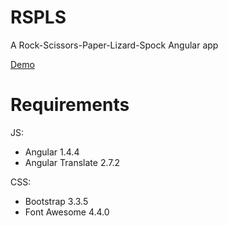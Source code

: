 # RSPLS
A Rock-Scissors-Paper-Lizard-Spock Angular app

[Demo](http://sevdog.github.io/projects/rspls/index.html)

# Requirements
JS:
- Angular 1.4.4
- Angular Translate 2.7.2

CSS:
- Bootstrap 3.3.5
- Font Awesome 4.4.0

